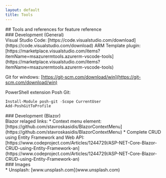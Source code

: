 ```yaml
---
layout: default
title: Tools
---
```

<style>
.pnl{float:left;margin-right:7px;}    
</style>

<div class="row">
<div class="col-md-12">
<div class="panel panel-default">
<div class="panel-heading" markdown="1">
## Tools and references for feature reference
<div>

</div>
</div>
</div>

<div class="row">
<div class="col-md-12">
<div class="panel panel-default">
<div class="panel-heading" markdown="1">
### Development (General)
</div>
<div class="panel-body" markdown="1">
Visual Studio Code: [https://code.visualstudio.com/download](https://code.visualstudio.com/download)  
ARM Template plugin: [https://marketplace.visualstudio.com/items?itemName=msazurermtools.azurerm-vscode-tools](https://marketplace.visualstudio.com/items?itemName=msazurermtools.azurerm-vscode-tools)  

Git for windows: [https://git-scm.com/download/win](https://git-scm.com/download/win)  

PowerShell extension Posh Git: 
``` powershell
Install-Module posh-git -Scope CurrentUser 
Add-PoshGitToProfile
```

</div>
</div>
</div>
</div>


<div class="row">
<div class="col-md-12">
<div class="panel panel-default">
<div class="panel-heading" markdown="1">
### Development (Blazor)
</div>
<div class="panel-body" markdown="1">
Blazor relaged links:  
* Context menu element: [https://github.com/stavroskasidis/BlazorContextMenu](https://github.com/stavroskasidis/BlazorContextMenu)
* Complete CRUD using Entity Framework and Web API: [https://www.codeproject.com/Articles/1244729/ASP-NET-Core-Blazor-CRUD-using-Entity-Framework-an](https://www.codeproject.com/Articles/1244729/ASP-NET-Core-Blazor-CRUD-using-Entity-Framework-an)

</div>
</div>
</div>
</div>


<div class="row">
<div class="col-md-12">
<div class="panel panel-default">
<div class="panel-heading" markdown="1">
### Images
</div>
<div class="panel-body" markdown="1">
* Unsplash: [www.unsplash.com](www.unsplash.com)
</div>
</div>
</div>
</div>
